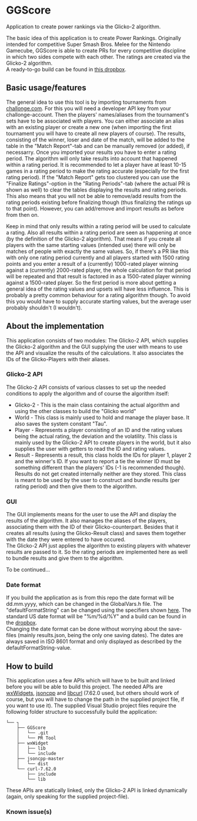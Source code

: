 # GGScore
Application to create power rankings via the Glicko-2 algorithm.

The basic idea of this application is to create Power Rankings.
Originally intended for competitive Super Smash Bros. Melee for the Nintendo Gamecube, GGScore is able to create PRs for every competitive discipline in which two sides compete with each other.
The ratings are created via the Glicko-2 algorithm.  
A ready-to-go build can be found in [this dropbox][Download link for build].

## Basic usage/features

The general idea to use this tool is by importing tournaments from [challonge.com](https://www.challonge.com/). For this you will need a developer API key from your challonge-account.
Then the players' names/aliases from the tournament's sets have to be associated with players. You can either associate an alias with an existing player or create a new one (when importing the first tournament you will have to create all new players of course). The results, consisting of the winner, loser and date of the match, will be added to the table in the "Match Report"-tab and can be manually removed (or added), if necessarry. 
Once you imported your results you have to enter a rating period. The algorithm will only take results into account that happened within a rating period. It is recommended to let a player have at least 10-15 games in a rating period to make the rating accurate (especially for the first rating period).
If the "Match Report" gets too clustered you can use the "Finalize Ratings"-option in the "Rating Periods"-tab (where the actual PR is shown as well) to clear the tables displaying the results and rating periods. This also means that you will not be able to remove/add results from the rating periods existing before finalizing though (thus finalizing the ratings up to that point). However, you can add/remove and import results as before from then on.

Keep in mind that only results within a rating period will be used to calculate a rating.
 Also all results within a rating period are seen as happening at once (by the definition of the Glicko-2 algorithm). That means if you create all players with the same starting values (intended use) there will only be matches of people with exactly the same values. So, if there's a PR like this with only one rating period currently and all players started with 1500 rating points and you enter a result of a (currently) 1000-rated player winning against a (currently) 2000-rated player, the whole calculation for that period will be repeated and that result is factored in as a 1500-rated player winning against a 1500-rated player. 
 So the first period is more about getting a general idea of the rating values and upsets will have less influence. 
 This is probably a pretty common behaviour for a rating algorithm though. To avoid this you would have to supply accurate starting values, but the average user probably shouldn't (I wouldn't).
 
 
## About the implementation
 
 This application consists of two modules: The Glicko-2 API, which supplies the Glicko-2 algorithm and the GUI supplying the user with means to use the API and visualize the results of the calculations. It also associates the IDs of the Glicko-Players with their aliases.
 
 ### Glicko-2 API
 
 The Glicko-2 API consists of various classes to set up the needed conditions to apply the algorithm and of course the algorithm itself:
 
 - Glicko-2 -
This is the main class containing the actual algorithm and using the other classes to build the "Glicko world"
 - World -
 This class is mainly used to hold and manage the player base. It also saves the system constant "Tau".
 - Player -
 Represents a player consisting of an ID and the rating values being the actual rating, the deviation and the volatility.
 This class is mainly used by the Glicko-2 API to create players in the world, but it also supplies the user with getters to read the ID and rating values.
 - Result -
 Represents a result, this class holds the IDs for player 1, player 2 and the winner's ID. If you want to report a tie the winner ID must be something different than the players' IDs (-1 is recommended though).
 Results do not get created internally neither are they stored. This class is meant to be used by the user to construct and bundle results (per rating period) and then give them to the algorithm.
 
 ### GUI
 
 The GUI implements means for the user to use the API and display the results of the algorithm. It also manages the aliases of the players, associating them with the ID of their Glicko-counterpart. 
 Besides that it creates all results (using the Glicko-Result class) and saves them together with the date they were entered to have occured.  
The Glicko-2 API just applies the algorithm to existing players with whatever results are passed to it. So the rating periods are implemented here as well to bundle results and give them to the algorithm.
 
 To be continued...
 
 ### Date format
 
 If you build the application as is from this repo the date format will be dd.mm.yyyy, which can be changed in the GlobalVars.h file. 
 The "defaultFormatString" can be changed using the specifiers shown [here](http://www.cplusplus.com/reference/ctime/strftime/). 
 The standard US date format will be "%m/%d/%Y" and a build can be found in the [dropbox][Download link for build].  
 Changing the date format can be done without worrying about the save-files (mainly results.json, being the only one saving dates). The dates are always saved in ISO 8601 format and only displayed as described by the defaultFormatString-value.
 
 ## How to build
 
 This application uses a few APIs which will have to be built and linked before you will be able to build this project.
 The needed APIs are [wxWidgets](https://wxwidgets.org/), [jsoncpp](https://github.com/open-source-parsers/jsoncpp) and [libcurl](https://curl.haxx.se/libcurl/) (7.62.0 used, but others should work of course, but you will have to change the path in the supplied project file, if you want to use it).
 The supplied Visual Studio project files require the following folder structure to successfully build the application:
 
 ```
 └── ┐
     ├── GGScore
     │   └── .git
     │   └── PR Tool 
     ├── wxWidget
     │   ├── lib
     │   └── include
     ├── jsoncpp-master
     │   └── dist
     └── curl-7.62.0
         ├── include
         └── lib
```
 These APIs are statically linked, only the Glicko-2 API is linked dynamically (again, only speaking for the supplied project-file).

### Known issue(s)


[Download link for build]: https://www.dropbox.com/sh/0f5kgb1ol10l076/AADQnKghLpe9jwq4Mr67W5Cwa?dl=0
